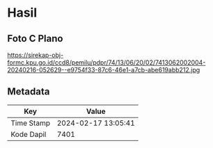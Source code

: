 # Hasil

## Foto C Plano

https://sirekap-obj-formc.kpu.go.id/ccd8/pemilu/pdpr/74/13/06/20/02/7413062002004-20240216-052629--e9754f33-87c6-46e1-a7cb-abe619abb212.jpg


## Metadata

| Key        | Value               |
| ---------- | ------------------- |
| Time Stamp | 2024-02-17 13:05:41 |
| Kode Dapil | 7401                |



